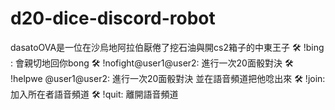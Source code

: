 # d20-dice-discord-robot
dasatoOVA是一位在沙烏地阿拉伯厭倦了挖石油與開cs2箱子的中東王子 
🛠️ !bing : 會親切地回你bong 
🛠️ !nofight@user1@user2: 進行一次20面骰對決 
🛠️ !helpwe @user1@user2: 進行一次20面骰對決 並在語音頻道把他唸出來 
🛠️ !join: 加入所在者語音頻道 
🛠️ !quit: 離開語音頻道
